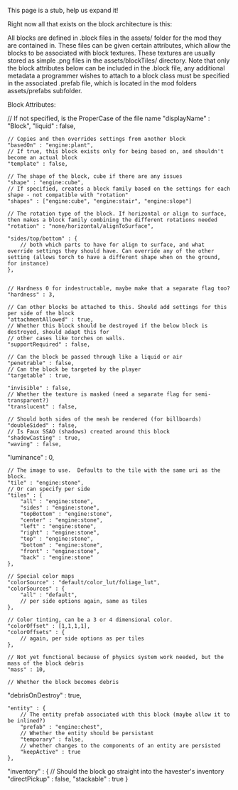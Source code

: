 This page is a stub, help us expand it!

Right now all that exists on the block architecture is this:

All blocks are defined in .block files in the assets/ folder for the mod they are contained in.  These files can be given certain attributes, which allow the blocks to be associated with block textures. These textures are usually stored as simple .png files in the assets/blockTiles/ directory. Note that only the block attributes below can be included in the .block file, any additional metadata a programmer wishes to attach to a block class must be specified in the associated .prefab file, which is located in the mod folders assets/prefabs subfolder.

Block Attributes:

 // If not specified, is the ProperCase of the file name
    "displayName" : "Block",
    "liquid" : false,
 
    // Copies and then overrides settings from another block
    "basedOn" : "engine:plant",
    // If true, this block exists only for being based on, and shouldn't become an actual block
    "template" : false,
 
    // The shape of the block, cube if there are any issues
    "shape" : "engine:cube",
    // If specified, creates a block family based on the settings for each shape - not compatible with "rotation"
    "shapes" : ["engine:cube", "engine:stair", "engine:slope"]
 
    // The rotation type of the block. If horizontal or align to surface, then makes a block family combining the different rotations needed
    "rotation" : "none/horizontal/alignToSurface",
 
    "sides/top/bottom" : {
        // both which parts to have for align to surface, and what override settings they should have. Can override any of the other setting (allows torch to have a different shape when on the ground, for instance)
    },
 
 
    // Hardness 0 for indestructable, maybe make that a separate flag too?
    "hardness" : 3,
 
    // Can other blocks be attached to this. Should add settings for this per side of the block
    "attachmentAllowed" : true,
    // Whether this block should be destroyed if the below block is destroyed, should adapt this for
    // other cases like torches on walls.
    "supportRequired" : false,
 
    // Can the block be passed through like a liquid or air
    "penetrable" : false,
    // Can the block be targeted by the player
    "targetable" : true,
 
    "invisible" : false,
    // Whether the texture is masked (need a separate flag for semi-transparent?)
    "translucent" : false,
 
    // Should both sides of the mesh be rendered (for billboards)
    "doubleSided" : false,
    // Is Faux SSAO (shadows) created around this block
    "shadowCasting" : true,
    "waving" : false,
 
  "luminance" : 0,
 
    // The image to use.  Defaults to the tile with the same uri as the block.
    "tile" : "engine:stone",
    // Or can specify per side
    "tiles" : {
        "all" : "engine:stone",
        "sides" : "engine:stone",
        "topBottom" : "engine:stone",
        "center" : "engine:stone",
        "left" : "engine:stone",
        "right" : "engine:stone",
        "top" : "engine:stone",
        "bottom" : "engine:stone",
        "front" : "engine:stone",
        "back" : "engine:stone"
    },
 
    // Special color maps
    "colorSource" : "default/color_lut/foliage_lut",
    "colorSources" : {
        "all" : "default",
        // per side options again, same as tiles
    },
 
    // Color tinting, can be a 3 or 4 dimensional color.
    "colorOffset" : [1,1,1,1],
    "colorOffsets" : {
        // again, per side options as per tiles
    },
 
    // Not yet functional because of physics system work needed, but the mass of the block debris
    "mass" : 10,
 
    // Whether the block becomes debris
  "debrisOnDestroy" : true,
 
    "entity" : {
        // The entity prefab associated with this block (maybe allow it to be inlined?)
        "prefab" : "engine:chest",
        // Whether the entity should be persistant
        "temporary" : false,
        // whether changes to the components of an entity are persisted
        "keepActive" : true
    },
 
  "inventory" : {
        // Should the block go straight into the havester's inventory
        "directPickup" : false,
        "stackable" : true
    }
